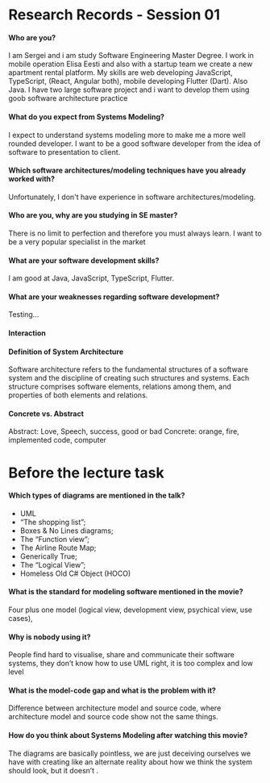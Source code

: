 # Research Records - Session 01

#### Who are you?
I am Sergei and i am study Software Engineering Master Degree. I work in mobile operation Elisa Eesti and also with a startup team we create a new apartment rental platform. My skills are web developing JavaScript, TypeScript, (React, Angular both), mobile developing Flutter (Dart).  Also Java. I have two large software project and i want to develop them using goob software architecture practice 

#### What do you expect from Systems Modeling?
I expect to understand systems modeling more to make me a more well rounded developer. I want to be a good software developer from the idea of software to presentation to client.

#### Which software architectures/modeling techniques have you already worked with?
Unfortunately, I don't have experience in software architectures/modeling.
 
#### Who are you, why are you studying in SE master?
There is no limit to perfection and therefore you must always learn. I want to be a very popular specialist in the market

#### What are your software development skills?
I am good at Java, JavaScript, TypeScript, Flutter.

#### What are your weaknesses regarding software development?
Testing...

#### Interaction

#### Definition of System Architecture
Software architecture refers to the fundamental structures of a software system and the discipline of creating such structures and systems. Each structure comprises software elements, relations among them, and properties of both elements and relations.

#### Concrete vs. Abstract
Abstract: Love, Speech, success, good or bad
Concrete:  orange, fire,  implemented code, computer
    

# Before the lecture task

#### Which types of diagrams are mentioned in the talk?
- UML
- “The shopping list”;
- Boxes & No Lines diagrams;
- The “Function view”;
- The Airline Route Map;
- Generically True;
- The “Logical View”;
- Homeless Old C# Object (HOCO)

#### What is the standard for modeling software mentioned in the movie?
Four plus one model (logical view, development view, psychical view, use cases),

#### Why is nobody using it?
People find hard to visualise, share and communicate their software systems, they don’t know how to use UML right, it is too complex and low level

#### What is the model-code gap and what is the problem with it?
Difference between architecture model and source code, where architecture model and source code show not the same things.

#### How do you think about Systems Modeling after watching this movie?
The diagrams are basically pointless, we are just deceiving ourselves we have with creating like an alternate reality about how we think the system should look, but it doesn’t .

